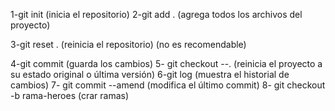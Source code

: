 1-git init (inicia el repositorio)
2-git add .  (agrega todos los archivos del proyecto)

3-git reset . (reinicia el repositorio) (no es recomendable)

4-git commit (guarda los cambios)
5- git checkout --. (reinicia el proyecto a su estado original o última versión)
6-git log (muestra el historial de cambios)
7- git commit --amend (modifica el último commit)
8- git checkout -b rama-heroes (crar ramas)

